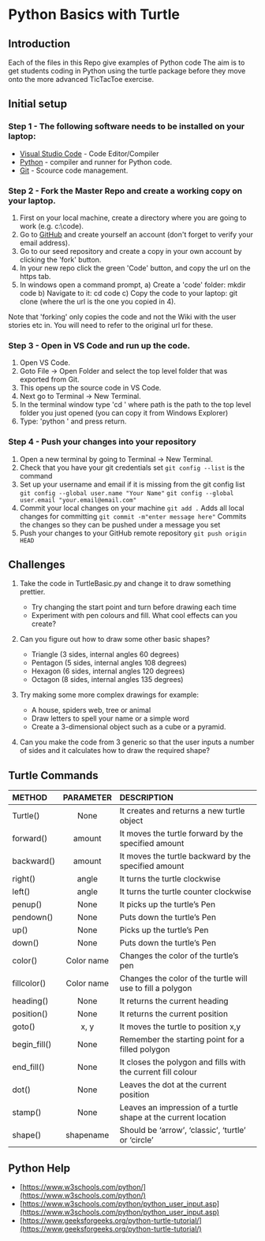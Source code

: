 # Python Basics with Turtle

## Introduction

Each of the files in this Repo give examples of Python code 
The aim is to get students coding in Python using the turtle package before they move onto the more advanced TicTacToe exercise.

## Initial setup

### Step 1 - The following software needs to be installed on your laptop:

- [Visual Studio Code](https://code.visualstudio.com/) - Code Editor/Compiler
- [Python](https://www.python.org/downloads/) - compiler and runner for Python code.
- [Git](https://git-scm.com/) - Scource code management.

### Step 2 - Fork the Master Repo and create a working copy on your laptop.

1) First on your local machine, create a directory where you are going to work (e.g. c:\code).
2) Go to [GitHub](https://github.com/) and create yourself an account (don't forget to verify your email address).
3) Go to our seed repository and create a copy in your own account by clicking the 'fork' button.
4) In your new repo  click the green 'Code' button, and copy the url on the https tab.
5) In windows open a command prompt, 
      a) Create a 'code' folder: mkdir code
      b) Navigate to it: cd code
      c) Copy the code to your laptop: git clone <url>  (where the url is the one you copied in 4).

Note that 'forking' only copies the code and not the Wiki with the user stories etc in.  You will need to refer to the original url for these.

### Step 3 - Open in VS Code and run up the code.

1) Open VS Code.
2) Goto File -> Open Folder and select the top level folder that was exported from Git.
3) This opens up the source code in VS Code.
4) Next go to Terminal -> New Terminal.
5) In the terminal window type 'cd <path>' where path is the path to the top level folder you just opened (you can copy it from Windows Explorer)
6) Type: 'python <file name>' and press return.

### Step 4 - Push your changes into your repository

1) Open a new terminal by going to Terminal -> New Terminal.
2) Check that you have your git credentials set
   `git config --list` is the command
3) Set up your username and email if it is missing from the git config list
   `git config --global user.name "Your Name"`
   `git config --global user.email "your.email@email.com"`
4) Commit your local changes on your machine
   `git add .` Adds all local changes for committing
   `git commit -m"enter message here"` Commits the changes so they can be pushed under a message you set
5) Push your changes to your GitHub remote repository
   `git push origin HEAD` 

## Challenges

1) Take the code in TurtleBasic.py and change it to draw something prettier.
      - Try changing  the start point and turn before drawing each time
      - Experiment with pen colours and fill.  What cool effects can you create?
   
     
2) Can you figure out how to draw some other basic shapes?
      - Triangle (3 sides, internal angles 60 degrees)
      - Pentagon (5 sides, internal angles 108 degrees)
      - Hexagon (6 sides, internal angles 120 degrees)
      - Octagon (8 sides, internal angles 135 degrees)
   
 
3) Try making some more complex drawings for example:
      - A house, spiders web, tree or animal
      - Draw letters to spell your name or a simple word
      - Create a 3-dimensional object such as a cube or a pyramid.

5) Can you make the code from 3 generic so that the user inputs a number of sides and it calculates how to draw the required shape?
  

## Turtle Commands

| METHOD | PARAMETER | DESCRIPTION |
| :------- | :------------: | :---------------------------------------- |
| Turtle() | None | 	It creates and returns a new turtle object |
| forward() | amount | It moves the turtle forward by the specified amount |
| backward() | amount | It moves the turtle backward by the specified amount |
| right() | angle | It turns the turtle clockwise |
| left() | angle | It turns the turtle counter clockwise |
| penup() | None | It picks up the turtle’s Pen |
| pendown() | None | Puts down the turtle’s Pen |
| up() | None | Picks up the turtle’s Pen |
| down() | None | Puts down the turtle’s Pen |
| color() | Color name | Changes the color of the turtle’s pen |
| fillcolor() |	Color name | Changes the color of the turtle will use to fill a polygon |
| heading() | None | It returns the current heading |
| position() | None | It returns the current position |
| goto() | x, y | It moves the turtle to position x,y |
| begin_fill() | None | Remember the starting point for a filled polygon |
| end_fill() | None | It closes the polygon and fills with the current fill colour |
| dot() | None | Leaves the dot at the current position |
| stamp() | None | Leaves an impression of a turtle shape at the current location |
| shape() | shapename | Should be ‘arrow’, ‘classic’, ‘turtle’ or ‘circle’ |

## Python Help

- [https://www.w3schools.com/python/](https://www.w3schools.com/python/)
- [https://www.w3schools.com/python/python_user_input.asp](https://www.w3schools.com/python/python_user_input.asp)
- [https://www.geeksforgeeks.org/python-turtle-tutorial/](https://www.geeksforgeeks.org/python-turtle-tutorial/)
